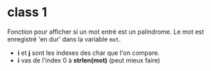 # class 1
Fonction pour afficher si un mot entré est un palindrome.
Le mot est enregistré 'en dur' dans la variable   `mot`.

* **i** et **j** sont les indexes des char que l'on compare.
* **i** vas de l'index 0 à **strlen(mot)** (peut mieux faire)

